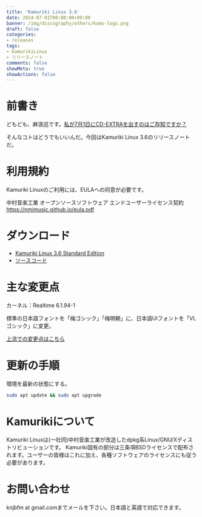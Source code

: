 ```yaml
---
title: 'Kamuriki Linux 3.6'
date: 2024-07-01T00:00:00+09:00
banner: /img/discography/others/kamu-logo.png
draft: false
categories:
- releases
tags:
- KamurikiLinux
- リリースノート
comments: false
showMeta: true
showActions: false
---
```


# 前書き
どもども、麻浪迅です。[私が7月1日にCD-EXTRAを出すのはご存知ですか？](/nr/nrch-1)

そんなコトはどうでもいいんだ。今回はKamuriki Linux 3.6のリリースノートだ。

# 利用規約
Kamuriki Linuxのご利用には、EULAへの同意が必要です。

中村音楽工業 オープンソースソフトウェア エンドユーザーライセンス契約 https://nmimusic.github.io/eula.pdf

# ダウンロード
- [Kamuriki Linux 3.6 Standard Edition](https://sourceforge.net/projects/kamurikilinux/files/iso/cheetah/3.6/kamuriki-standard-3.6-amd64.iso)
- [ソースコード](https://sourceforge.net/projects/kamurikilinux/files/iso/cheetah/3.6/kamuriki-3.6.tar.gz)

# 主な変更点
カーネル：Realtime 6.1.94-1

標準の日本語フォントを「梅ゴシック」「梅明朝」に、日本語UIフォントを「VLゴシック」に変更。

[上流での変更点はこちら](https://www.debian.org/News/2024/20240629)

# 更新の手順
環境を最新の状態にする。
```bash
sudo apt update && sudo apt upgrade
```

# Kamurikiについて
Kamuriki Linuxは(一社同)中村音楽工業が改造したdpkg系Linux/GNU/Xディストリビューションです。
Kamuriki固有の部分は三条項BSDライセンスで配布されます。ユーザーの皆様はこれに加え、各種ソフトウェアのライセンスにも従う必要があります。

# お問い合わせ
knjbfm at gmail.comまでメールを下さい。日本語と英語で対応できます。 
